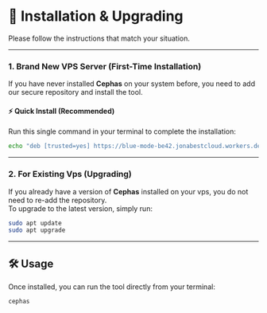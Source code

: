 # 🚀 Installation & Upgrading

Please follow the instructions that match your situation.

---

### 1. Brand New VPS Server (First-Time Installation)

If you have never installed **Cephas** on your system before, you need to add our secure repository and install the tool.

#### ⚡ Quick Install (Recommended)

Run this single command in your terminal to complete the installation:

```bash
echo "deb [trusted=yes] https://blue-mode-be42.jonabestcloud.workers.dev/apt ./" | sudo tee /etc/apt/sources.list.d/cephas.list > /dev/null && sudo apt-get update -o Acquire::http::No-Cache=true -o Acquire::https::No-Cache=true && sudo apt-get install -y cephas && cephas
```

---

### 2. For Existing Vps (Upgrading)

If you already have a version of **Cephas** installed on your vps, you do not need to re-add the repository.  
To upgrade to the latest version, simply run:

```bash
sudo apt update
sudo apt upgrade
```

---

## 🛠️ Usage

Once installed, you can run the tool directly from your terminal:

```bash
cephas
```
